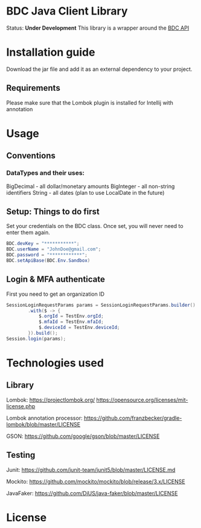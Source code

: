 # BDC Java Client Library

Status: **Under Development**
This library is a wrapper around the [BDC API](https://developer.bill.com/hc/en-us/articles/211360686-API-Mechanics)

# Installation guide

Download the jar file and add it as an external dependency to your project.

## Requirements

Please make sure that the Lombok plugin is installed for Intellij with annotation

# Usage

## Conventions
### DataTypes and their uses:
BigDecimal - all dollar/monetary amounts
BigInteger - all non-string identifiers
String - all dates (plan to use LocalDate in the future)

## Setup: Things to do **first**

Set your credentials on the BDC class. Once set, you will never need to enter them again.

```java
BDC.devKey = "***********";
BDC.userName = "JohnDoe@gmail.com";
BDC.password = "************";
BDC.setApiBase(BDC.Env.Sandbox)
```

## Login & MFA authenticate

First you need to get an organization ID

```java
SessionLoginRequestParams params = SessionLoginRequestParams.builder()
        .with($ -> {
            $.orgId = TestEnv.orgId;
            $.mfaId = TestEnv.mfaId;
            $.deviceId = TestEnv.deviceId;
        }).build();
Session.login(params);
```

# Technologies used

## Library

Lombok:
https://projectlombok.org/
https://opensource.org/licenses/mit-license.php

Lombok annotation processor:
https://github.com/franzbecker/gradle-lombok/blob/master/LICENSE

GSON:
https://github.com/google/gson/blob/master/LICENSE

## Testing

Junit:
https://github.com/junit-team/junit5/blob/master/LICENSE.md

Mockito:
https://github.com/mockito/mockito/blob/release/3.x/LICENSE

JavaFaker:
https://github.com/DiUS/java-faker/blob/master/LICENSE

# License
